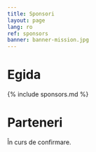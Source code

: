 ```yaml
---
title: Sponsori
layout: page
lang: ro
ref: sponsors
banner: banner-mission.jpg
---
```



# Egida

{% include sponsors.md %}

# Parteneri

În curs de confirmare.
